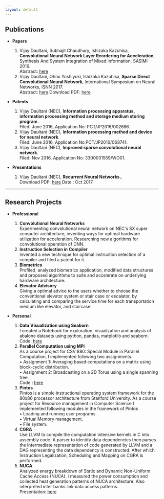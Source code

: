 ```yaml
---
layout: default
---
```



## Publications

* **Papers**
  1. Vijay Daultani, Subhajit Chaudhury, Ishizaka Kazuhisa, **Convolutional Neural Network Layer Reordering for Acceleration**, Synthesis And System Integration of Mixed Information, SASIMI 2016.     
  Abstract: [here](http://tsys.jp/sasimi/2016/program/program_abst.html#R1-15)
  2. Vijay Daultani, Ohno Yoshiyuki, Ishizaka Kazuhisa, **Sparse Direct Convolutional Neural Network**,  International Symposium on Neural Networks, ISNN 2017.     
  Abstract: [here](https://link.springer.com/chapter/10.1007/978-3-319-59072-1_35)
  Download PDF: [here](https://link.springer.com/content/pdf/10.1007%2F978-3-319-59072-1_35.pdf)


* **Patents**
  1. Vijay Daultani (NEC), **Information processing apparatus, information processing method and storage medium storing program**.    
     Filed: June 2016, Application No: PCT/JP2016/002686.
  2. Vijay Daultani (NEC), **Information processing method and device for neural network**.    
     Filed: June 2016, Application No:PCT/JP2016/068741.
  3. Vijay Daultani (NEC), **Improved sparse convolutional neural network**.    
     Filed: Nov 2016, Application No: 3300001559/WO01.


* **Presentations**
  1. Vijay Daultani (NEC), **Recurrent Neural Networks.**.     
  Download PDF: [here](/assets/docs/presentation_rtc.pdf)
  Date : Oct 2017.

---

## Research Projects

* **Professional**
  1. **Convolutional Neural Networks**      
    Experimenting convolutional neural network on NEC's SX super computer architecture, inventing ways for optimal hardware utilization for acceleration. Researching new algorithms for convolutional operation of CNN.
  2. **Instruction Selection in Compiler**     
  	Invented a new technique for optimal instruction selection of a compiler and filed a patent for it.
  3. **Biometrics**     
    Profiled, analyzed biometrics application, modified data structures and proposed algorithms to suite and accelerate on underlying hardware architecture.     
  4. **Elevator Advisory**     
    Giving a optimal advice to the users whether to choose the conventional elevator system or stair case or escalator, by calculating and comparing the service time for each transportation medium like elevator, and staircase. 

* **Personal**
  1. **Data Visualization using Seaborn**          
     I created a Notebook for exploration, visualization and analysis of abalone datasets using python, pandas, matplotlib and seaborn.
     Code: [here](https://github.com/vijaydaultani/specimen/blob/master/visualization/seaborn_abalone.ipynb)
  2. **Parallel Computation using MPI**      
  	As a course project for CSV 880: Special Module in Parallel Computation, I implemented following two assignments.      
  	• Assignment 1: Averaging based computations on a matrix using block-cyclic distribution.       
  	• Assignment 2: Broadcasting on a 2D Torus using a single spanning tree.    
     Code : [here](https://github.com/vijaydaultani/CSV880)
  3. **Pintos**  
  	Pintos is a simple instructional operating system framework for the 80x86 processor architecture from Stanford University. As a course project for Resource management in Computer Science I implemented following modules in the framework of Pintos       
	• Loading and running user programs.     
	• Virtual Memory management.    
	• File system.    
  4. **CGRA**    
    Use LLVM to compile the computation intensive kernels in C into assembly code. A parser to 	identify data dependencies then parses the intermediate representation of code generated by LLVM and a DAG representing the data dependency is constructed. After which Instruction Legalization, Scheduling and Mapping on CGRA is performed.
  5. **NUCA**     
  	Analyzed energy breakdown of Static and Dynamic Non-Uniform Cache Access (NUCA). I measured the power consumption and collected heat generation patterns of NUCA architecture. Also interpreted inter banks link data access patterns.    
  	Presentation: [here](https://github.com/vijaydaultani/nuca)

